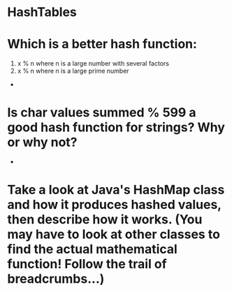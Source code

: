 # HashTables

# Which is a better hash function:
1. x % n where n is a large number with several factors
2. x % n where n is a large prime number
  -
# Is char values summed % 599 a good hash function for strings? Why or why not?
  -  
# Take a look at Java's HashMap class and how it produces hashed values, then describe how it works. (You may have to look at other classes to find the actual mathematical function! Follow the trail of breadcrumbs...)
